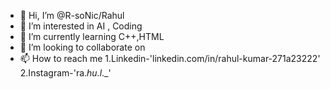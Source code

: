 - 👋 Hi, I’m @R-soNic/Rahul
- 👀 I’m interested in AI , Coding
- 🌱 I’m currently learning C++,HTML
- 💞️ I’m looking to collaborate on 
- 📫 How to reach me 1.Linkedin-'linkedin.com/in/rahul-kumar-271a23222'  2.Instagram-'ra._hu.l_._'

<!---
R-soNic/R-soNic is a ✨ special ✨ repository because its `README.md` (this file) appears on your GitHub profile.
You can click the Preview link to take a look at your changes.
--->

